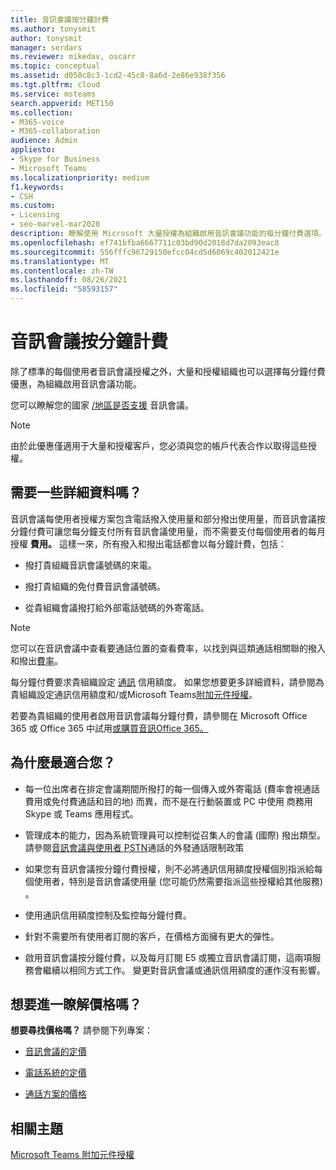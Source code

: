 ```yaml
---
title: 音訊會議按分鐘計費
ms.author: tonysmit
author: tonysmit
manager: serdars
ms.reviewer: mikedav, oscarr
ms.topic: conceptual
ms.assetid: d050c8c3-1cd2-45c8-8a6d-2e86e938f356
ms.tgt.pltfrm: cloud
ms.service: msteams
search.appverid: MET150
ms.collection:
- M365-voice
- M365-collaboration
audience: Admin
appliesto:
- Skype for Business
- Microsoft Teams
ms.localizationpriority: medium
f1.keywords:
- CSH
ms.custom:
- Licensing
- seo-marvel-mar2020
description: 瞭解使用 Microsoft 大量授權為組織啟用音訊會議功能的每分鐘付費選項。
ms.openlocfilehash: ef741bfba6667711c03bd90d2018d7da2093eac8
ms.sourcegitcommit: 556fffc96729150efcc04cd5d6069c402012421e
ms.translationtype: MT
ms.contentlocale: zh-TW
ms.lasthandoff: 08/26/2021
ms.locfileid: "58593157"
---
```

# <a name="audio-conferencing-pay-per-minute"></a>音訊會議按分鐘計費

除了標準的每個使用者音訊會議授權之外，大量和授權組織也可以選擇每分鐘付費優惠，為組織啟用音訊會議功能。
  

您可以瞭解您的國家 [/地區是否支援](country-and-region-availability-for-audio-conferencing-and-calling-plans/country-and-region-availability-for-audio-conferencing-and-calling-plans.md) 音訊會議。

  
> [!NOTE]
> 由於此優惠僅適用于大量和授權客戶，您必須與您的帳戶代表合作以取得這些授權。 
  
## <a name="need-some-details"></a>需要一些詳細資料嗎？

音訊會議每使用者授權方案包含電話撥入使用量和部分撥出使用量，而音訊會議按分鐘付費可讓您每分鐘支付所有音訊會議使用量，而不需要支付每個使用者的每月授權 **費用。** 這樣一來，所有撥入和撥出電話都會以每分鐘計費，包括：
  
- 撥打貴組織音訊會議號碼的來電。
    
- 撥打貴組織的免付費音訊會議號碼。
    
- 從貴組織會議撥打給外部電話號碼的外寄電話。
    
> [!NOTE]
> 您可以在音訊會議中查看要通話位置的查看費率，以找到與這類通話相關聯的撥入和撥出[費率](https://products.office.com/microsoft-teams/online-meeting-solutions#Rates)。 
  
  
每分鐘付費要求貴組織設定 [通訊](what-are-communications-credits.md) 信用額度。 如果您想要更多詳細資料，請參閱為[](set-up-communications-credits-for-your-organization.md)貴組織設定通訊信用額度和/或Microsoft Teams[附加元件授權](https://docs.microsoft.com/microsoftteams/teams-add-on-licensing/microsoft-teams-add-on-licensing)。

  
若要為貴組織的使用者啟用音訊會議每分鐘付費，請參閱在 Microsoft Office 365 或 Office 365 中試用[或購買音訊Office 365。](try-or-purchase-audio-conferencing-in-office-365-for-teams.md)

## <a name="why-is-it-best-for-you"></a>為什麼最適合您？

- 每一位出席者在排定會議期間所撥打的每一個傳入或外寄電話 (費率會視通話費用或免付費通話和目的地) 而異，而不是在行動裝置或 PC 中使用 商務用 Skype 或 Teams 應用程式。

- 管理成本的能力，因為系統管理員可以控制從召集人的會議 (國際) 撥出類型。 請參閱[音訊會議與使用者 PSTN](./outbound-calling-restriction-policies.md)通話的外發通話限制政策

- 如果您有音訊會議按分鐘付費授權，則不必將通訊信用額度授權個別指派給每個使用者，特別是音訊會議使用量 (您可能仍然需要指派這些授權給其他服務) 。

- 使用通訊信用額度控制及監控每分鐘付費。

- 針對不需要所有使用者訂閱的客戶，在價格方面擁有更大的彈性。 

- 啟用音訊會議按分鐘付費，以及每月訂閱 E5 或獨立音訊會議訂閱，這兩項服務會繼續以相同方式工作。 變更對音訊會議或通訊信用額度的運作沒有影響。
  
## <a name="want-to-find-out-more-about-pricing"></a>想要進一瞭解價格嗎？

 **想要尋找價格嗎？** 請參閱下列專案：

- [音訊會議的定價](https://www.microsoft.com/microsoft-teams/audio-conferencing)
    
- [電話系統的定價](https://www.microsoft.com/microsoft-teams/voice-calling )
    
- [通話方案的價格](https://www.microsoft.com/microsoft-teams/voice-calling)
    
## <a name="related-topics"></a>相關主題
  
[Microsoft Teams 附加元件授權](./teams-add-on-licensing/microsoft-teams-add-on-licensing.md)
  
  
